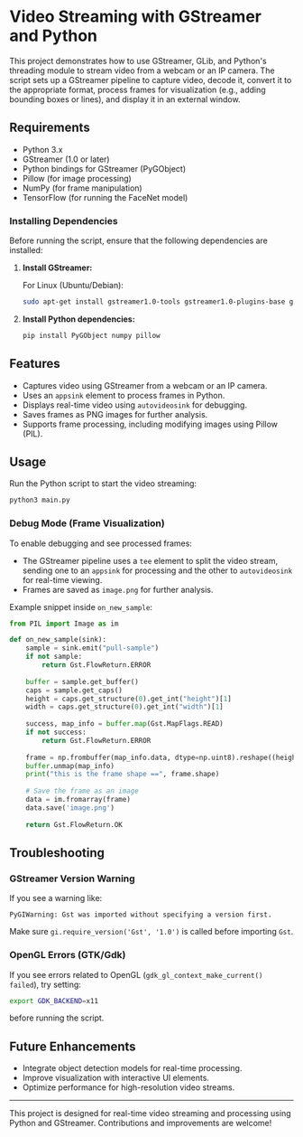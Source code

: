 # Video Streaming with GStreamer and Python

This project demonstrates how to use GStreamer, GLib, and Python's threading module to stream video from a webcam or an IP camera. The script sets up a GStreamer pipeline to capture video, decode it, convert it to the appropriate format, process frames for visualization (e.g., adding bounding boxes or lines), and display it in an external window.

## Requirements

- Python 3.x
- GStreamer (1.0 or later)
- Python bindings for GStreamer (PyGObject)
- Pillow (for image processing)
- NumPy (for frame manipulation)
- TensorFlow (for running the FaceNet model)

### Installing Dependencies

Before running the script, ensure that the following dependencies are installed:

1. **Install GStreamer:**

   For Linux (Ubuntu/Debian):
   ```bash
   sudo apt-get install gstreamer1.0-tools gstreamer1.0-plugins-base gstreamer1.0-plugins-good gstreamer1.0-plugins-bad gstreamer1.0-libav
   ```
   
2. **Install Python dependencies:**
   ```bash
   pip install PyGObject numpy pillow
   ```

## Features

- Captures video using GStreamer from a webcam or an IP camera.
- Uses an `appsink` element to process frames in Python.
- Displays real-time video using `autovideosink` for debugging.
- Saves frames as PNG images for further analysis.
- Supports frame processing, including modifying images using Pillow (PIL).

## Usage

Run the Python script to start the video streaming:
```bash
python3 main.py
```

### Debug Mode (Frame Visualization)

To enable debugging and see processed frames:
- The GStreamer pipeline uses a `tee` element to split the video stream, sending one to an `appsink` for processing and the other to `autovideosink` for real-time viewing.
- Frames are saved as `image.png` for further analysis.

Example snippet inside `on_new_sample`:
```python
from PIL import Image as im

def on_new_sample(sink):
    sample = sink.emit("pull-sample")
    if not sample:
        return Gst.FlowReturn.ERROR
    
    buffer = sample.get_buffer()
    caps = sample.get_caps()
    height = caps.get_structure(0).get_int("height")[1]
    width = caps.get_structure(0).get_int("width")[1]
    
    success, map_info = buffer.map(Gst.MapFlags.READ)
    if not success:
        return Gst.FlowReturn.ERROR
    
    frame = np.frombuffer(map_info.data, dtype=np.uint8).reshape((height, width, 3))
    buffer.unmap(map_info)
    print("this is the frame shape ==", frame.shape)
    
    # Save the frame as an image
    data = im.fromarray(frame)
    data.save('image.png')
    
    return Gst.FlowReturn.OK
```

## Troubleshooting

### GStreamer Version Warning
If you see a warning like:
```
PyGIWarning: Gst was imported without specifying a version first.
```
Make sure `gi.require_version('Gst', '1.0')` is called before importing `Gst`.

### OpenGL Errors (GTK/Gdk)
If you see errors related to OpenGL (`gdk_gl_context_make_current() failed`), try setting:
```bash
export GDK_BACKEND=x11
```
before running the script.

## Future Enhancements

- Integrate object detection models for real-time processing.
- Improve visualization with interactive UI elements.
- Optimize performance for high-resolution video streams.

---
This project is designed for real-time video streaming and processing using Python and GStreamer. Contributions and improvements are welcome!

